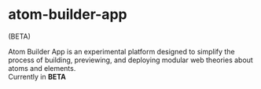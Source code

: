 # atom-builder-app
(BETA)

Atom Builder App is an experimental platform designed to simplify the process of building, previewing, and deploying modular web theories about atoms and elements.  
Currently in **BETA**

